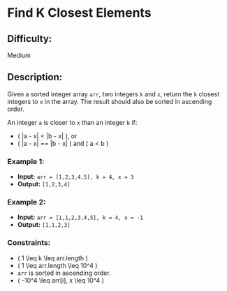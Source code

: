 # Find K Closest Elements

## Difficulty: 
Medium

## Description: 
Given a sorted integer array `arr`, two integers `k` and `x`, return the `k` closest integers to `x` in the array. The result should also be sorted in ascending order.

An integer `a` is closer to `x` than an integer `b` if:
- \( |a - x| < |b - x| \), or
- \( |a - x| == |b - x| \) and \( a < b \)

### Example 1:

- **Input:** `arr = [1,2,3,4,5], k = 4, x = 3`
- **Output:** `[1,2,3,4]`

### Example 2:

- **Input:** `arr = [1,1,2,3,4,5], k = 4, x = -1`
- **Output:** `[1,1,2,3]`

### Constraints:
- \( 1 \leq k \leq arr.length \)
- \( 1 \leq arr.length \leq 10^4 \)
- `arr` is sorted in ascending order.
- \( -10^4 \leq arr[i], x \leq 10^4 \)